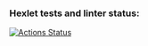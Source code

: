 ### Hexlet tests and linter status:
[![Actions Status](https://github.com/adryabinov/python-project-lvl4/workflows/hexlet-check/badge.svg)](https://github.com/adryabinov/python-project-lvl4/actions)